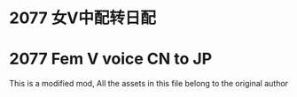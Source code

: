 # 2077 女V中配转日配
# 2077 Fem V voice CN to JP
This is a modified mod, All the assets in this file belong to the original author

